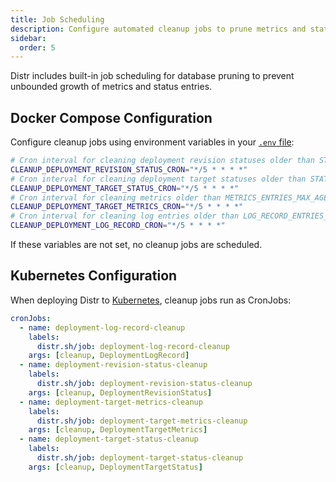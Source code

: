 ```yaml
---
title: Job Scheduling
description: Configure automated cleanup jobs to prune metrics and statuses from your Distr database.
sidebar:
  order: 5
---
```


Distr includes built-in job scheduling for database pruning to prevent unbounded growth of metrics and status entries.

## Docker Compose Configuration

Configure cleanup jobs using environment variables in your [`.env` file](https://github.com/glasskube/distr/blob/8407082b256c23ebb2b27629722d6362c9d0aecd/deploy/docker/.env#L66-L75):

```bash
# Cron interval for cleaning deployment revision statuses older than STATUS_ENTRIES_MAX_AGE
CLEANUP_DEPLOYMENT_REVISION_STATUS_CRON="*/5 * * * *"
# Cron interval for cleaning deployment target statuses older than STATUS_ENTRIES_MAX_AGE
CLEANUP_DEPLOYMENT_TARGET_STATUS_CRON="*/5 * * * *"
# Cron interval for cleaning metrics older than METRICS_ENTRIES_MAX_AGE
CLEANUP_DEPLOYMENT_TARGET_METRICS_CRON="*/5 * * * *"
# Cron interval for cleaning log entries older than LOG_RECORD_ENTRIES_MAX_COUNT
CLEANUP_DEPLOYMENT_LOG_RECORD_CRON="*/5 * * * *"
```

If these variables are not set, no cleanup jobs are scheduled.

## Kubernetes Configuration

When deploying Distr to [Kubernetes](https://github.com/glasskube/distr/blob/8407082b256c23ebb2b27629722d6362c9d0aecd/deploy/charts/distr/values.yaml#L196-L213), cleanup jobs run as CronJobs:

```yaml
cronJobs:
  - name: deployment-log-record-cleanup
    labels:
      distr.sh/job: deployment-log-record-cleanup
    args: [cleanup, DeploymentLogRecord]
  - name: deployment-revision-status-cleanup
    labels:
      distr.sh/job: deployment-revision-status-cleanup
    args: [cleanup, DeploymentRevisionStatus]
  - name: deployment-target-metrics-cleanup
    labels:
      distr.sh/job: deployment-target-metrics-cleanup
    args: [cleanup, DeploymentTargetMetrics]
  - name: deployment-target-status-cleanup
    labels:
      distr.sh/job: deployment-target-status-cleanup
    args: [cleanup, DeploymentTargetStatus]
```
